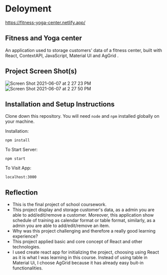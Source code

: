 # Deloyment
https://fitness-yoga-center.netlify.app/
## Fitness and Yoga center 

An application used to storage customers' data of a fitness center, built with React, ContextAPI, JavaScript, Material UI and AgGrid .


## Project Screen Shot(s)

![Screen Shot 2021-06-07 at 2 27 23 PM](https://user-images.githubusercontent.com/55099656/121009132-7b285b00-c79c-11eb-9b03-cde03895a10e.png)
![Screen Shot 2021-06-07 at 2 27 50 PM](https://user-images.githubusercontent.com/55099656/121009189-8b403a80-c79c-11eb-869f-bf397ddccb79.png)


## Installation and Setup Instructions  

Clone down this repository. You will need `node` and `npm` installed globally on your machine.  

Installation:

`npm install`  

To Start Server:

`npm start`  

To Visit App:

`localhost:3000`  

## Reflection

  - This is the final project of school coursework.
  - This project display and storage customer's data, as a admin you are able to add/edit/remove a customer. Moreover, this application show schedule of training as calendar format or table format, similarly, as a admin you are able to add/edit/remove an item.
  - Why was this project challenging and therefore a really good learning experience?
  - This project applied basic and core concept of React and other technologies.
  - I used create react app for initializing the project, choosing using React as it is what I was learning in this course. Instead of using table in Material Ui, I choose AgGrid because it has already easy buit-in functionalities.  
